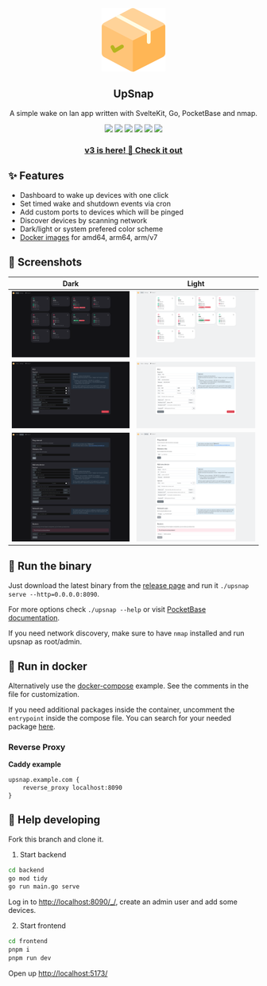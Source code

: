 <div align="center" width="100%">
    <img src="frontend/static/favicon.png" width="128" />
</div>

<div align="center" width="100%">
    <h2>UpSnap</h2>
    <p>A simple wake on lan app written with SvelteKit, Go, PocketBase and nmap.</p>
    <a target="_blank" href="https://github.com/seriousm4x/upsnap"><img src="https://img.shields.io/github/stars/seriousm4x/upsnap" /></a>
    <a target="_blank" href="https://github.com/seriousm4x/UpSnap/releases"><img src="https://img.shields.io/github/downloads/seriousm4x/upsnap/total" /></a>
    <a target="_blank" href="https://github.com/seriousm4x/UpSnap/releases"><img src="https://img.shields.io/github/go-mod/go-version/seriousm4x/UpSnap?filename=backend/go.mod" /></a>
    <a target="_blank" href="https://github.com/seriousm4x/UpSnap/releases"><img src="https://img.shields.io/github/v/release/seriousm4x/upsnap?display_name=tag" /></a>
    <a target="_blank" href="https://github.com/seriousm4x/UpSnap/actions"><img src="https://github.com/seriousm4x/upsnap/actions/workflows/deploy.yml/badge.svg?event=push" /></a>
    <a target="_blank" href="https://github.com/seriousm4x/UpSnap/commits/master"><img src="https://img.shields.io/github/last-commit/seriousm4x/upsnap" /></a>
    <h3><a href="https://github.com/seriousm4x/UpSnap/releases/tag/3.0.0">v3 is here! 🤩 Check it out</a></h3>
</div>

## ✨ Features

- Dashboard to wake up devices with one click
- Set timed wake and shutdown events via cron
- Add custom ports to devices which will be pinged
- Discover devices by scanning network
- Dark/light or system prefered color scheme
- [Docker images](https://github.com/seriousm4x/UpSnap/pkgs/container/upsnap) for amd64, arm64, arm/v7

## 📸 Screenshots

| Dark                           | Light                           |
| ------------------------------ | ------------------------------- |
| ![](/assets/home_dark.png)     | ![](/assets/home_light.png)     |
| ![](/assets/device_dark.png)   | ![](/assets/device_light.png)   |
| ![](/assets/settings_dark.png) | ![](/assets/settings_light.png) |

## 🚀 Run the binary

Just download the latest binary from the [release page](https://github.com/seriousm4x/UpSnap/releases) and run it `./upsnap serve --http=0.0.0.0:8090`.

For more options check `./upsnap --help` or visit [PocketBase documentation](https://pocketbase.io/docs).

If you need network discovery, make sure to have `nmap` installed and run upsnap as root/admin.

## 🐳 Run in docker

Alternatively use the [docker-compose](docker-compose.yml) example. See the comments in the file for customization.

If you need additional packages inside the container, uncomment the `entrypoint` inside the compose file. You can search for your needed package [here](https://pkgs.alpinelinux.org/packages).

### Reverse Proxy

**Caddy example**

```
upsnap.example.com {
    reverse_proxy localhost:8090
}
```

## 🔧 Help developing

Fork this branch and clone it.

1. Start backend

```sh
cd backend
go mod tidy
go run main.go serve
```

Log in to [http://localhost:8090/\_/](http://localhost:8090/_/), create an admin user and add some devices.

2. Start frontend

```sh
cd frontend
pnpm i
pnpm run dev
```

Open up [http://localhost:5173/](http://localhost:5173/)
